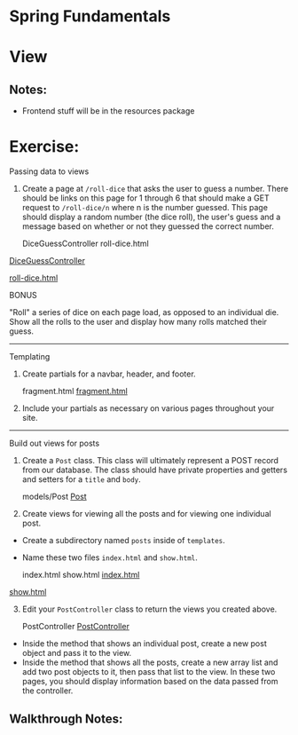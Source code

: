 Spring Fundamentals
===
View
===
Notes:
---
* Frontend stuff will be in the resources package

Exercise:
===

Passing data to views

1. Create a page at `/roll-dice` that asks the user to guess a number. There should be links on this page for 1 through 6 that should make a GET request to `/roll-dice/n` where n is the number guessed. This page should display a random number (the dice roll), the user's guess and a message based on whether or not they guessed the correct number.


    DiceGuessController
    roll-dice.html

[DiceGuessController](/Users/justinwelsh/IdeaProjects/springblog/src/main/java/com/codeup/springblog/controllers/DiceGuessController.java)

[roll-dice.html](/Users/justinwelsh/IdeaProjects/springblog/src/main/resources/templates/roll-dice.html)

BONUS

"Roll" a series of dice on each page load, as opposed to an individual die. Show all the rolls to the user and display how many rolls matched their guess.

--------------------------
Templating

1. Create partials for a navbar, header, and footer.


    fragment.html
[fragment.html](/Users/justinwelsh/IdeaProjects/springblog/src/main/resources/templates/partials/fragment.html)

2. Include your partials as necessary on various pages throughout your site.
--------------------------
Build out views for posts

1. Create a `Post` class. This class will ultimately represent a POST record from our database. The class should have private properties and getters and setters for a `title` and `body`.


    models/Post
[Post](/Users/justinwelsh/IdeaProjects/springblog/src/main/java/com/codeup/springblog/models/Post.java)

2. Create views for viewing all the posts and for viewing one individual post.


* Create a subdirectory named `posts` inside of `templates`.
* Name these two files `index.html` and `show.html`.


    index.html
    show.html
[index.html](/Users/justinwelsh/IdeaProjects/springblog/src/main/resources/templates/posts/index.html)

[show.html](/Users/justinwelsh/IdeaProjects/springblog/src/main/resources/templates/posts/show.html)


3. Edit your `PostController` class to return the views you created above.


    PostController
[PostController](/Users/justinwelsh/IdeaProjects/springblog/src/main/java/com/codeup/springblog/controllers/PostController.java)

* Inside the method that shows an individual post, create a new post object and pass it to the view.
* Inside the method that shows all the posts, create a new array list and add two post objects to it, then pass that list to the view.
  In these two pages, you should display information based on the data passed from the controller.


Walkthrough Notes:
---
